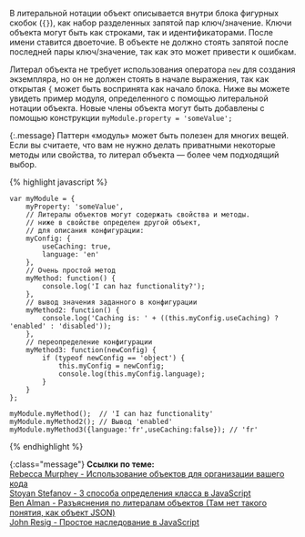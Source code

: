 <!-- ##### Литеральная нотация объекта -->

В литеральной нотации объект описывается внутри блока фигурных скобок (`{}`), 
как набор разделенных запятой пар ключ/значение. Ключи объекта могут
быть как строками, так и идентификаторами. После имени ставится двоеточие.
В объекте не должно стоять запятой после последней пары ключ/значение,
так как это может привести к ошибкам.

Литерал объекта не требует использования оператора `new` для создания экземпляра,
но он не должен стоять в начале выражения, так как открытая `{` может быть
воспринята как начало блока. Ниже вы можете увидеть пример модуля, определенного
с помощью литеральной нотации объекта. Новые члены объекта могут быть добавлены
с помощью конструкции `myModule.property = 'someValue';`

{:.message}
Паттерн «модуль» может быть полезен для многих вещей. Если вы считаете, что вам
не нужно делать приватными некоторые методы или свойства, то литерал объекта — 
более чем подходящий выбор.

{% highlight javascript %}

    var myModule = {
        myProperty: 'someValue',
        // Литералы объектов могут содержать свойства и методы.
        // ниже в свойстве определен другой объект,
        // для описания конфигурации:
        myConfig: {
            useCaching: true,
            language: 'en'   
        },
        // Очень простой метод
        myMethod: function() {
            console.log('I can haz functionality?');
        },
        // вывод значения заданного в конфигурации
        myMethod2: function() {
            console.log('Caching is: ' + ((this.myConfig.useCaching) ? 'enabled' : 'disabled'));
        },
        // переопределение конфигурации
        myMethod3: function(newConfig) {
            if (typeof newConfig == 'object') {
                this.myConfig = newConfig;
                console.log(this.myConfig.language); 
            }
        }
    };
    
    myModule.myMethod();  // 'I can haz functionality'
    myModule.myMethod2(); // Вывод 'enabled'
    myModule.myMethod3({language:'fr',useCaching:false}); // 'fr'

{% endhighlight %}

{:class="message"}
**Ссылки по теме:**  
[Rebecca Murphey - Использование объектов для организации вашего кода][1]  
[Stoyan Stefanov - 3 способа определения класса в JavaScript ][2]  
[Ben Alman - Разъяснения по литералам объектов (Там нет такого понятия, как объект JSON)][3]  
[John Resig - Простое наследование в JavaScript][4]

[1]: http://blog.rebeccamurphey.com/2009/10/15/using-objects-to-organize-your-code
[2]: http://www.phpied.com/3-ways-to-define-a-javascript-class/
[3]: http://benalman.com/news/2010/03/theres-no-such-thing-as-a-json/
[4]: http://ejohn.org/blog/simple-javascript-inheritance/
